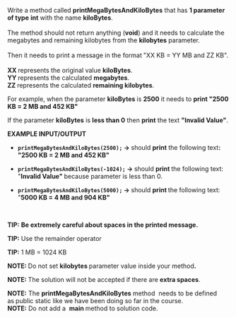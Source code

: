 <html>
<p>Write a method called&nbsp;<strong>printMegaBytesAndKiloBytes</strong>&nbsp;that has&nbsp;<strong>1 parameter of type</strong>&nbsp;<strong>int</strong>&nbsp;with the name&nbsp;<strong>kiloBytes</strong>.<br><br>The method should<strong>&nbsp;</strong>not return anything&nbsp;(<strong>void</strong>) and it needs to calculate the megabytes and remaining kilobytes from the&nbsp;<strong>kilobytes</strong>&nbsp;parameter.<br><br>Then it needs to print a message in the format<strong>&nbsp;</strong>"XX KB = YY MB and ZZ KB".<br><br><strong>XX&nbsp;</strong>represents the original value&nbsp;<strong>kiloBytes</strong>.<br><strong>YY&nbsp;</strong>represents the calculated&nbsp;<strong>megabytes</strong>.<br><strong>ZZ&nbsp;</strong>represents the calculated&nbsp;<strong>remaining kilobytes</strong>.</p><p>For example, when the parameter&nbsp;<strong>kiloBytes&nbsp;</strong>is&nbsp;<strong>2500</strong>&nbsp;it needs to&nbsp;<strong>print&nbsp;"2500 KB = 2 MB and 452 KB"</strong></p><p>If the parameter&nbsp;<strong>kiloBytes</strong>&nbsp;is&nbsp;<strong>less than 0</strong>&nbsp;then&nbsp;<strong>print</strong>&nbsp;the text&nbsp;<strong>"Invalid Value"</strong>.</p><p><strong>EXAMPLE INPUT/OUTPUT</strong></p><ul><li><p><code><strong>printMegaBytesAndKiloBytes(2500);</strong></code><strong>&nbsp;→&nbsp;</strong>should&nbsp;<strong>print</strong>&nbsp;the following text<strong>: "2500 KB = 2 MB and 452 KB"</strong></p></li><li><p><code><strong>printMegaBytesAndKiloBytes(-1024);</strong></code><strong>&nbsp;→&nbsp;</strong>should&nbsp;<strong>print&nbsp;</strong>the following text: "<strong>Invalid Value"&nbsp;</strong>because parameter is less than 0.</p></li><li><p><code><strong>printMegaBytesAndKiloBytes(5000);</strong></code><strong>&nbsp;→&nbsp;</strong>should&nbsp;<strong>print&nbsp;</strong>the following text: "<strong>5000 KB = 4 MB and 904 KB"</strong></p></li></ul><p><br></p><p><strong>TIP:</strong>&nbsp;<strong>Be extremely careful about&nbsp;spaces&nbsp;in the printed message.&nbsp;</strong></p><p><strong>TIP:</strong>&nbsp;Use the remainder operator</p><p><strong>TIP:</strong>&nbsp;1 MB = 1024 KB</p><p><strong>NOTE:&nbsp;</strong>Do not set&nbsp;<strong>kilobytes&nbsp;</strong>parameter value inside your method<strong>.&nbsp;</strong></p><p><strong>NOTE:&nbsp;</strong>The solution will not be accepted if there are&nbsp;<strong>extra spaces</strong>.</p><p><strong>NOTE:</strong>&nbsp;The&nbsp;<strong>printMegaBytesAndKiloBytes</strong>&nbsp;method&nbsp;&nbsp;needs to be defined as<strong>&nbsp;</strong>public static&nbsp;​like we have been doing so far in the course.<br><strong>NOTE:</strong>&nbsp;Do not add a&nbsp;&nbsp;<strong>main&nbsp;</strong>method to solution code.</p>
</html>
